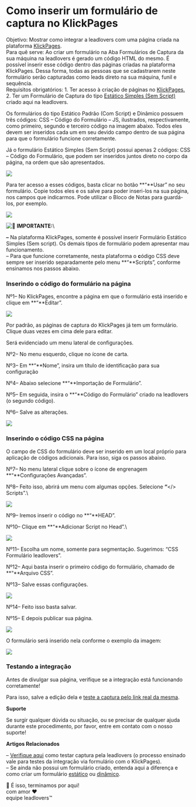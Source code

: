 # Como inserir um formulário de captura no KlickPages

Objetivo: Mostrar como integrar a leadlovers com uma página criada na plataforma [KlickPages](https://klickpages.com.br/monteseuplano?utm\_source=g-ads\&utm\_medium=search\&utm\_content=branding\&src=sale\&utm\_term=klickpages\&utm\_campaign=kp\&gclid=CjwKCAjw4rf6BRAvEiwAn2Q76qGisJAPj1cG7PsnIObekbSQm8X4GX1wfIDwAkEGhXD9gNwxuFD4PRoCz-wQAvD\_BwE).\
Para quê serve: Ao criar um formulário na Aba Formulários de Captura da sua máquina na leadlovers é gerado um código HTML do mesmo. É possível inserir esse código dentro das páginas criadas na plataforma KlickPages. Dessa forma, todas as pessoas que se cadastrarem neste formulário serão capturadas como leads direto na sua máquina, funil e sequência.\
Requisitos obrigatórios: 1. Ter acesso à criação de páginas no [KlickPages.](https://klickpages.com.br/monteseuplano/) 2. Ter um Formulário de Captura do tipo [Estático Simples (Sem Script)](https://suporte.love/criar-formulario-estatico/) criado aqui na leadlovers.

Os formulários do tipo Estático Padrão (Com Script) e Dinâmico possuem três códigos: CSS – Código do Formulário – JS, ilustrados, respectivamente, como primeiro, segundo e terceiro código na imagem abaixo. Todos eles devem ser inseridos cada um em seu devido campo dentro de sua página para que o formulário funcione corretamente.

Já o formulário Estático Simples (Sem Script) possui apenas 2 códigos: CSS – Código do Formulário, que podem ser inseridos juntos direto no corpo da página, na ordem que são apresentados.

[![](https://legado.leadlovers.site/wp-content/uploads/2020/09/Imagem0.png)](https://legado.leadlovers.site/wp-content/uploads/2020/09/Imagem0.png)

Para ter acesso a esses códigos, basta clicar no botão **“**Usar” no seu formulário. Copie todos eles e os salve para poder inseri-los na sua página, nos campos que indicarmos. Pode utilizar o Bloco de Notas para guardá-los, por exemplo.

[![](https://legado.leadlovers.site/wp-content/uploads/2020/09/Imagem1.png)](https://legado.leadlovers.site/wp-content/uploads/2020/09/Imagem1.png)

![📢](https://s.w.org/images/core/emoji/13.0.0/svg/1f4e2.svg) **IMPORTANTE:**\


**–** Na plataforma KlickPages, somente é possível inserir Formulário Estático Simples (Sem script). Os demais tipos de formulário podem apresentar mau funcionamento.\
– Para que funcione corretamente, nesta plataforma o **c**ódigo CSS deve sempre ser inserido separadamente pelo menu **“**Scripts”, conforme ensinamos nos passos abaixo.

### Inserindo o código do formulário na página <a href="#inserindo-codigo" id="inserindo-codigo"></a>

Nº1– No KlickPages, encontre a página em que o formulário está inserido e clique em **“**Editar”.

[![](https://legado.leadlovers.site/wp-content/uploads/2020/09/Imagem2.png)](https://legado.leadlovers.site/wp-content/uploads/2020/09/Imagem2.png)

Por padrão, as páginas de captura do KlickPages já tem um formulário. Clique duas vezes em cima dele para editar.&#x20;

Será evidenciado um menu lateral de configurações.

Nº2– No menu esquerdo, clique no ícone de carta.

Nº3– Em **“**Nome”, insira um título de identificação para sua configuração

Nº4– Abaixo selecione **“**Importação de Formulário”.

Nº5– Em seguida, insira o **“**Código do Formulário” criado na leadlovers (o segundo código).

Nº6– Salve as alterações.

[![](https://legado.leadlovers.site/wp-content/uploads/2020/09/Imagem3.png)](https://legado.leadlovers.site/wp-content/uploads/2020/09/Imagem3.png)

### Inserindo o código CSS na página <a href="#codigo-css" id="codigo-css"></a>

O campo de CSS do formulário deve ser inserido em um local próprio para aplicação de códigos adicionais. Para isso, siga os passos abaixo.

Nº7– No menu lateral clique sobre o ícone de engrenagem **“**Configurações Avançadas”.

Nº8– Feito isso, abrirá um menu com algumas opções. Selecione **“**\</> Scripts”.\


[![](https://legado.leadlovers.site/wp-content/uploads/2020/09/Imagem5.png)](https://legado.leadlovers.site/wp-content/uploads/2020/09/Imagem5.png)

Nº9– Iremos inserir o código no **“**HEAD”.

Nº10– Clique em **“**Adicionar Script no Head”.\


[![](https://legado.leadlovers.site/wp-content/uploads/2020/09/Imagem6.png)](https://legado.leadlovers.site/wp-content/uploads/2020/09/Imagem6.png)

Nº11– Escolha um nome, somente para segmentação. Sugerimos: “CSS Formulário leadlovers”.

Nº12– Aqui basta inserir o primeiro código do formulário, chamado de **“**Arquivo CSS”.

Nº13– Salve essas configurações.

[![](https://legado.leadlovers.site/wp-content/uploads/2020/09/Imagem7.png)](https://legado.leadlovers.site/wp-content/uploads/2020/09/Imagem7.png)

Nº14– Feito isso basta salvar.

Nº15– E depois publicar sua página.

[![](https://legado.leadlovers.site/wp-content/uploads/2020/09/Imagem8.png)](https://legado.leadlovers.site/wp-content/uploads/2020/09/Imagem8.png)

O formulário será inserido nela conforme o exemplo da imagem:

[![](https://legado.leadlovers.site/wp-content/uploads/2020/09/Imagem9.png)](https://legado.leadlovers.site/wp-content/uploads/2020/09/Imagem9.png)

### Testando a integração <a href="#testando-integracao" id="testando-integracao"></a>

Antes de divulgar sua página, verifique se a integração está funcionando corretamente!

Para isso, salve a edição dela e [teste a captura pelo link real da mesma](https://suporte.love/testar-captura/).&#x20;

**Suporte**

Se surgir qualquer dúvida ou situação, ou se precisar de qualquer ajuda durante este procedimento, por favor, entre em contato com o nosso suporte!

**Artigos Relacionados**

– [Verifique aqui](https://suporte.love/testar-captura/) como testar captura pela leadlovers (o processo ensinado vale para testes da integração via formulário com o KlickPages).\
– Se ainda não possui um formulário criado, entenda aqui a diferença e como criar um formulário [estático](https://suporte.love/criar-formulario-estatico/) ou [dinâmico](https://suporte.love/como-criar-campos-dinamicos-e-como-criar-formulario-dinamico/).

🏁 É isso, terminamos por aqui!\
com amor ❤\
equipe leadlovers™
